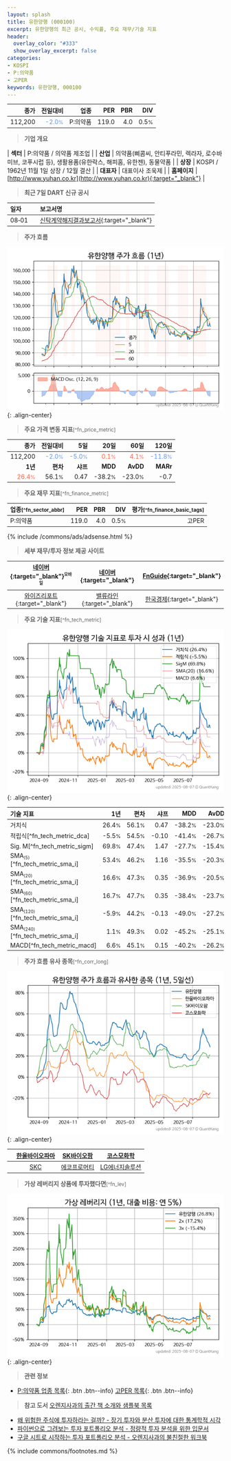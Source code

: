 ```yaml
---
layout: splash
title: 유한양행 (000100)
excerpt: 유한양행의 최근 공시, 수익률, 주요 재무/기술 지표
header:
  overlay_color: "#333"
  show_overlay_excerpt: false
categories:
- KOSPI
- P:의약품
- 고PER
keywords: 유한양행, 000100
---
```


| **종가** | **전일대비** | **업종** | **PER** | **PBR** | **DIV** |
| -------: | -----------: | -------: | ------: | ------: | ------: |
| 112,200 | <span style="color: cornflowerblue">-2.0<small>%</small></span> | P:의약품 | 119.0 | 4.0 | 0.5<small>%</small> |

<!-- more -->


> **기업 개요**<a id="company"></a>

| <span style="white-space:nowrap;">**섹터**</span> | P:의약품 / 의약품 제조업 |
| <span style="white-space:nowrap;">**산업**</span> | 의약품(삐콤씨, 안티푸라민, 렉라자, 로수바미브, 코푸시럽 등), 생활용품(유한락스, 해피홈, 유한젠), 동물약품 |
| <span style="white-space:nowrap;">**상장**</span> | KOSPI / 1962년 11월 1일 상장 / 12월 결산 |
| <span style="white-space:nowrap;">**대표자**</span> | 대표이사 조욱제 |
| <span style="white-space:nowrap;">**홈페이지**</span> | [http://www.yuhan.co.kr](http://www.yuhan.co.kr){:target="_blank"} |


> **최근 7일 DART 신규 공시**<a id="dart"></a>

| **일자** |      | **보고서명** |
| :------- | :--- | :----------- |
| 08&#x2011;01 | | [신탁계약해지결과보고서](https://dart.fss.or.kr/dsaf001/main.do?rcpNo=20250801000188){:target="_blank"} |


> **주가 흐름**<a id="price"></a>

![000100](/stock/images/000100.png){: .align-center}


> **주요 가격 변동 지표**<small>[^fn_price_metric]</small>

| **종가** | **전일대비** | **5일** | **20일** | **60일** | **120일** |
| -------: | -----------: | ------: | -------: | -------: | --------: |
| 112,200 | <span style="color: cornflowerblue">-2.0<small>%</small></span> | <span style="color: cornflowerblue">-5.0<small>%</small></span> | <span style="color: tomato">0.1<small>%</small></span> | <span style="color: tomato">4.1<small>%</small></span> | <span style="color: cornflowerblue">-11.8<small>%</small></span> |
| **1년** | **편차** | **샤프** | **MDD** | **AvDD** | **MARr** |
| <span style="color: tomato">26.4<small>%</small></span> | 56.1<small>%</small> | 0.47 | -38.2<small>%</small> | -23.0<small>%</small> | -0.7 |


> **주요 재무 지표**<small>[^fn_finance_metric]</small>

| **업종**<small>[^fn_sector_abbr]</small> | **PER** | **PBR** | **DIV** | **평가**<small>[^fn_finance_basic_tags]</small> |
| :--------------------------------------- | ------: | ------: | ------: | ----------------------------------------------: |
| P:의약품 | 119.0 | 4.0 | 0.5<small>%</small> | 고PER |



{% include /commons/ads/adsense.html %}

> **세부 재무/투자 정보 제공 사이트**

| [네이버](https://m.stock.naver.com/domestic/stock/000100/finance/summary){:target="_blank"}<sup><small>모바일</small></sup> | [네이버](https://finance.naver.com/item/coinfo.naver?code=000100){:target="_blank"} | [FnGuide](https://comp.fnguide.com/SVO2/ASP/SVD_Invest.asp?gicode=A000100&MenuYn=Y){:target="_blank"} |
| :---: | :---: | :---: |
| [와이즈리포트](https://comp.wisereport.co.kr/company/c1040001.aspx?cmp_cd=000100){:target="_blank"} | [밸류라인](https://www.valueline.co.kr/finance/summary/000100){:target="_blank"} | [한국경제](https://markets.hankyung.com/stock/000100/financial-summary){:target="_blank"} |


> **주요 기술 지표**<small>[^fn_tech_metric]</small>


![000100](/stock/images/000100_tech.png){: .align-center}

| **기술 지표** | **1년** | **편차** | **샤프** | **MDD** | **AvDD** |
| :------------ | ------: | -----------: | -------: | ------: | -------: |
| 거치식 | 26.4<small>%</small> | 56.1<small>%</small> | 0.47 | -38.2<small>%</small> | -23.0<small>%</small> |
| 적립식[^fn_tech_metric_dca] | -5.5<small>%</small> | 54.5<small>%</small> | -0.10 | -41.4<small>%</small> | -26.7<small>%</small> |
| Sig. M[^fn_tech_metric_sigm] | 69.8<small>%</small> | 47.4<small>%</small> | 1.47 | -27.7<small>%</small> | -15.4<small>%</small> |
| SMA<small><sub>(5)</sub></small>[^fn_tech_metric_sma_i] | 53.4<small>%</small> | 46.2<small>%</small> | 1.16 | -35.5<small>%</small> | -20.3<small>%</small> |
| SMA<small><sub>(20)</sub></small>[^fn_tech_metric_sma_i] | 16.6<small>%</small> | 47.3<small>%</small> | 0.35 | -36.9<small>%</small> | -20.5<small>%</small> |
| SMA<small><sub>(60)</sub></small>[^fn_tech_metric_sma_i] | 16.7<small>%</small> | 47.7<small>%</small> | 0.35 | -38.4<small>%</small> | -23.7<small>%</small> |
| SMA<small><sub>(120)</sub></small>[^fn_tech_metric_sma_i] | -5.9<small>%</small> | 44.2<small>%</small> | -0.13 | -49.0<small>%</small> | -27.2<small>%</small> |
| SMA<small><sub>(240)</sub></small>[^fn_tech_metric_sma_i] | 1.1<small>%</small> | 49.3<small>%</small> | 0.02 | -45.2<small>%</small> | -25.1<small>%</small> |
| MACD[^fn_tech_metric_macd] | 6.6<small>%</small> | 45.1<small>%</small> | 0.15 | -40.2<small>%</small> | -26.2<small>%</small> |


> **주가 흐름 유사 종목**<a id="corr"></a><small>[^fn_corr_long]</small>

![000100](/stock/images/000100_corr.png){: .align-center}

|       | [한올바이오파마](/009420/) | [SK바이오팜](/326030/) | [코스모화학](/005420/) |
| :---: | :------------------------------------: | :------------------------------------: | :------------------------------------: |
|       | [SKC](/011790/) | [에코프로머티](/450080/) | [LG에너지솔루션](/373220/) |


> **가상 레버리지 상품에 투자했다면**<a id="2x"></a><small>[^fn_lev]</small>

![000100](/stock/images/000100_2x.png){: .align-center}


> **관련 정보**

- [P:의약품 업종 목록](/stats/sector/kospi_업종_의약품_종목/){: .btn .btn--info} [고PER 목록](/fn/fn_high_per/){: .btn .btn--info}

> **참고 도서** [오렌지사과의 출간 책 소개와 샘플북 목록](https://kongdori.tistory.com/691)

- [왜 위험한 주식에 투자하라는 걸까? - 장기 투자와 분산 투자에 대한 통계학적 시각](https://kongdori.tistory.com/421)
- [파이썬으로 그려보는 투자 포트폴리오 분석  - 정량적 투자 분석을 위한 입문서](https://kongdori.tistory.com/643)
- [구글 시트로 시작하는 투자 포트폴리오 분석 - 오렌지사과의 불친절한 워크북](https://kongdori.tistory.com/449)


{% include commons/footnotes.md %}